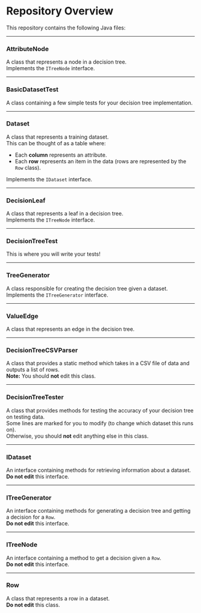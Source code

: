 # Repository Overview

This repository contains the following Java files:

---

### **AttributeNode**
A class that represents a node in a decision tree.  
Implements the `ITreeNode` interface.

---

### **BasicDatasetTest**
A class containing a few simple tests for your decision tree implementation.

---

### **Dataset**
A class that represents a training dataset.  
This can be thought of as a table where:
- Each **column** represents an attribute.
- Each **row** represents an item in the data (rows are represented by the `Row` class).  

Implements the `IDataset` interface.

---

### **DecisionLeaf**
A class that represents a leaf in a decision tree.  
Implements the `ITreeNode` interface.

---

### **DecisionTreeTest**
This is where you will write your tests!

---

### **TreeGenerator**
A class responsible for creating the decision tree given a dataset.  
Implements the `ITreeGenerator` interface.

---

### **ValueEdge**
A class that represents an edge in the decision tree.

---

### **DecisionTreeCSVParser**
A class that provides a static method which takes in a CSV file of data and outputs a list of rows.  
**Note:** You should **not** edit this class.

---

### **DecisionTreeTester**
A class that provides methods for testing the accuracy of your decision tree on testing data.  
Some lines are marked for you to modify (to change which dataset this runs on).  
Otherwise, you should **not** edit anything else in this class.

---

### **IDataset**
An interface containing methods for retrieving information about a dataset.  
**Do not edit** this interface.

---

### **ITreeGenerator**
An interface containing methods for generating a decision tree and getting a decision for a `Row`.  
**Do not edit** this interface.

---

### **ITreeNode**
An interface containing a method to get a decision given a `Row`.  
**Do not edit** this interface.

---

### **Row**
A class that represents a row in a dataset.  
**Do not edit** this class.
